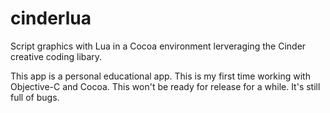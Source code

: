 cinderlua
=========

Script graphics with Lua in a Cocoa environment lerveraging the Cinder creative coding libary.

This app is a personal educational app. This is my first time working with Objective-C and Cocoa. This won't be ready for release for a while. It's still full of bugs.
